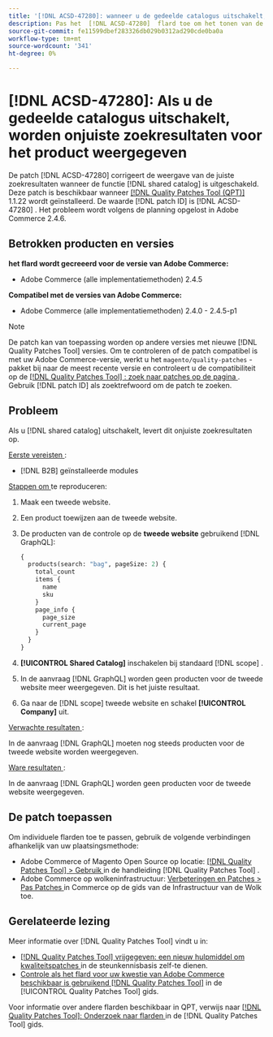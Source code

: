 ```yaml
---
title: '[!DNL ACSD-47280]: wanneer u de gedeelde catalogus uitschakelt, krijgt u onjuiste zoekresultaten voor het product'
description: Pas het  [!DNL ACSD-47280]  flard toe om het tonen van de correcte onderzoeksresultaten te bevestigen wanneer de gedeelde cataloguseigenschap gehandicapt is.
source-git-commit: fe11599dbef283326db029b0312ad290cde0ba0a
workflow-type: tm+mt
source-wordcount: '341'
ht-degree: 0%

---
```


# [!DNL ACSD-47280]: Als u de gedeelde catalogus uitschakelt, worden onjuiste zoekresultaten voor het product weergegeven

De patch [!DNL ACSD-47280] corrigeert de weergave van de juiste zoekresultaten wanneer de functie [!DNL shared catalog] is uitgeschakeld. Deze patch is beschikbaar wanneer [[!DNL Quality Patches Tool (QPT)] ](https://experienceleague.adobe.com/nl/docs/commerce-knowledge-base/kb/announcements/commerce-announcements/magento-quality-patches-released-new-tool-to-self-serve-quality-patches) 1.1.22 wordt geïnstalleerd. De waarde [!DNL patch ID] is [!DNL ACSD-47280] . Het probleem wordt volgens de planning opgelost in Adobe Commerce 2.4.6.

## Betrokken producten en versies

**het flard wordt gecreeerd voor de versie van Adobe Commerce:**
* Adobe Commerce (alle implementatiemethoden) 2.4.5

**Compatibel met de versies van Adobe Commerce:**
* Adobe Commerce (alle implementatiemethoden) 2.4.0 - 2.4.5-p1

>[!NOTE]
>
>De patch kan van toepassing worden op andere versies met nieuwe [!DNL Quality Patches Tool] versies. Om te controleren of de patch compatibel is met uw Adobe Commerce-versie, werkt u het `magento/quality-patches` -pakket bij naar de meest recente versie en controleert u de compatibiliteit op de [[!DNL Quality Patches Tool] : zoek naar patches op de pagina ](https://experienceleague.adobe.com/tools/commerce-quality-patches/index.html?lang=nl-NL) . Gebruik [!DNL patch ID] als zoektrefwoord om de patch te zoeken.

## Probleem

Als u [!DNL shared catalog] uitschakelt, levert dit onjuiste zoekresultaten op.

<u> Eerste vereisten </u>:

* [!DNL B2B] geïnstalleerde modules

<u> Stappen om </u> te reproduceren:

1. Maak een tweede website.
1. Een product toewijzen aan de tweede website.
1. De producten van de controle op de **tweede website** gebruikend [!DNL GraphQL]:

   ```GraphQL
   {
     products(search: "bag", pageSize: 2) {
       total_count
       items {
         name
         sku
       }
       page_info {
         page_size
         current_page
       }
     }
   }
   ```

1. **[!UICONTROL Shared Catalog]** inschakelen bij standaard [!DNL scope] .
1. In de aanvraag [!DNL GraphQL] worden geen producten voor de tweede website meer weergegeven. Dit is het juiste resultaat.
1. Ga naar de [!DNL scope] tweede website en schakel **[!UICONTROL Company]** uit.

<u> Verwachte resultaten </u>:

In de aanvraag [!DNL GraphQL] moeten nog steeds producten voor de tweede website worden weergegeven.

<u> Ware resultaten </u>:

In de aanvraag [!DNL GraphQL] worden geen producten voor de tweede website weergegeven.

## De patch toepassen

Om individuele flarden toe te passen, gebruik de volgende verbindingen afhankelijk van uw plaatsingsmethode:

* Adobe Commerce of Magento Open Source op locatie: [[!DNL Quality Patches Tool]  > Gebruik ](/help/tools/quality-patches-tool/usage.md) in de handleiding [!DNL Quality Patches Tool] .
* Adobe Commerce op wolkeninfrastructuur: [ Verbeteringen en Patches > Pas Patches ](https://experienceleague.adobe.com/docs/commerce-cloud-service/user-guide/develop/upgrade/apply-patches.html?lang=nl-NL) in Commerce op de gids van de Infrastructuur van de Wolk toe.

## Gerelateerde lezing

Meer informatie over [!DNL Quality Patches Tool] vindt u in:

* [[!DNL Quality Patches Tool]  vrijgegeven: een nieuw hulpmiddel om kwaliteitspatches ](https://experienceleague.adobe.com/nl/docs/commerce-knowledge-base/kb/announcements/commerce-announcements/magento-quality-patches-released-new-tool-to-self-serve-quality-patches) in de steunkennisbasis zelf-te dienen.
* [ Controle als het flard voor uw kwestie van Adobe Commerce beschikbaar is gebruikend  [!DNL Quality Patches Tool]](/help/tools/quality-patches-tool/patches-available-in-qpt/check-patch-for-magento-issue-with-magento-quality-patches.md) in de [!UICONTROL Quality Patches Tool] gids.


Voor informatie over andere flarden beschikbaar in QPT, verwijs naar [[!DNL Quality Patches Tool]: Onderzoek naar flarden ](https://experienceleague.adobe.com/tools/commerce-quality-patches/index.html?lang=nl-NL) in de [!DNL Quality Patches Tool] gids.
